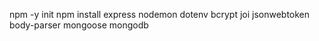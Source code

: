 npm -y init
npm install express nodemon dotenv bcrypt joi jsonwebtoken body-parser mongoose mongodb
